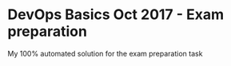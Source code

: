# DevOps Basics Oct 2017 - Exam preparation

My 100% automated solution for the exam preparation task
